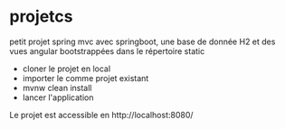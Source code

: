 # projetcs
petit projet spring mvc avec springboot, une base de donnée H2 et des vues angular bootstrappées dans le répertoire static

- cloner le projet en local
- importer le comme projet existant
- mvnw clean install
- lancer l'application

Le projet est accessible en http://localhost:8080/
